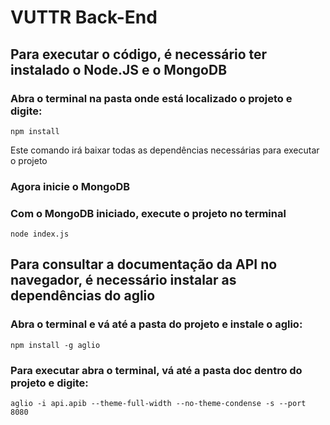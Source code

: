 # VUTTR Back-End

## Para executar o código, é necessário ter instalado o Node.JS e o MongoDB

### Abra o terminal na pasta onde está localizado o projeto e digite:

```
npm install
```
Este comando irá baixar todas as dependências necessárias para executar o projeto

### Agora inicie o MongoDB

### Com o MongoDB iniciado, execute o projeto no terminal

```
node index.js
```

## Para consultar a documentação da API no navegador, é necessário instalar as dependências do aglio

### Abra o terminal e vá até a pasta do projeto e instale o aglio:

```
npm install -g aglio

```
### Para executar abra o terminal, vá até a pasta doc dentro do projeto e digite:
```
aglio -i api.apib --theme-full-width --no-theme-condense -s --port 8080

```
